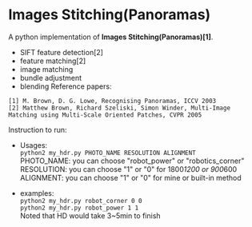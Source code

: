 # Images Stitching(Panoramas)
A python implementation of **Images Stitching(Panoramas)[1]**.   
- SIFT feature detection[2]
- feature matching[2]
- image matching
- bundle adjustment
- blending
Reference papers:    
```
[1] M. Brown, D. G. Lowe, Recognising Panoramas, ICCV 2003
[2] Matthew Brown, Richard Szeliski, Simon Winder, Multi-Image Matching using Multi-Scale Oriented Patches, CVPR 2005
```
Instruction to run:  
- Usages:    
```python2 my_hdr.py PHOTO_NAME RESOLUTION ALIGNMENT```  
PHOTO_NAME: you can choose "robot_power" or "robotics_corner"   
RESOLUTION: you can choose "1" or "0" for 1800*1200 or 900*600   
ALIGNMENT: you can choose "1" or "0" for mine or built-in method

- examples:   
```python2 my_hdr.py robot_corner 0 0```  
```python2 my_hdr.py robot_power 1 1```  
Noted that HD would take 3~5min to finish

